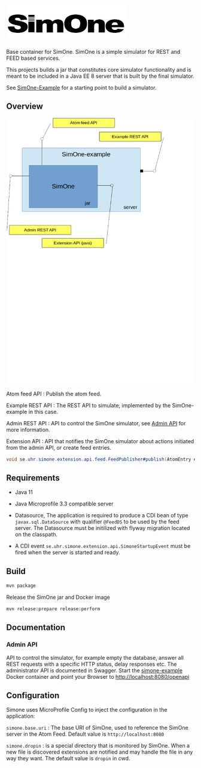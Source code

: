 ![SimOne Logo](/images/logo.png)

Base container for SimOne. SimOne is a simple simulator for REST and FEED based services.

This projects builds a jar that constitutes core simulator functionality and is meant to be included in a Java EE 8 server that is built by the final simulator.

See [SimOne-Example](https://github.com/SUNET/simone-example) for a starting point to build a simulator.

## Overview

![SimOne Overview](/images/overview.png)

Atom feed API
: Publish the atom feed.

Example REST API
: The REST API to simulate, implemented by the SimOne-example in this case.

Admin REST API
: API to control the SimOne simulator, see [Admin API](#admin-api) for more information.

Extension API
: API that notifies the SimOne simulator about actions initiated from the admin API, or create feed entries.

```Java
void se.uhr.simone.extension.api.feed.FeedPublisher#publish(AtomEntry entry);
```

## Requirements

* Java 11

* Java Microprofile 3.3 compatible server

* Datasource, The application is required to produce a CDI bean of type `javax.sql.DataSource` with qualifier `@FeedDS` to be used by the feed server. The Datasource must be initilized with flyway migration located on the classpath.

* A CDI event `se.uhr.simone.extension.api.SimoneStartupEvent` must be fired when the server is started and ready.

## Build

```bash
mvn package
```
Release the SimOne jar and Docker image

```bash
mvn release:prepare release:perform
```
## Documentation

### Admin API

API to control the simulator, for example empty the database, answer all REST requests with a specific HTTP status, delay responses etc. The administrator API is documented in Swagger. Start the [simone-example](https://github.com/SUNET/simone-example) Docker container and point your Browser to <http://localhost:8080/openapi>

## Configuration

Simone uses MicroProfile Config to inject the configuration in the application:

`simone.base.uri`
:  The base URI of SimOne, used to reference the SimOne server in the Atom Feed. Default value is `http://localhost:8080`

`simone.dropin`
: is a special directory that is monitored by SimOne. When a new file is discovered extensions are notified and may handle the file in any way they want. The default value is `dropin` in cwd.

